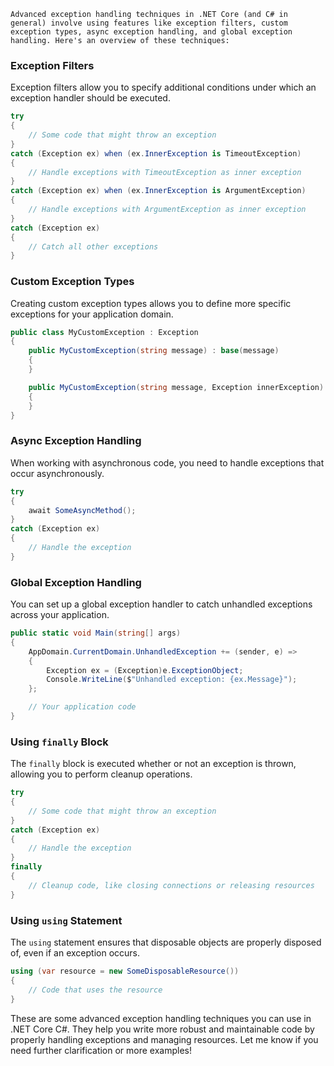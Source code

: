 	Advanced exception handling techniques in .NET Core (and C# in general) involve using features like exception filters, custom exception types, async exception handling, and global exception handling. Here's an overview of these techniques:

### Exception Filters
Exception filters allow you to specify additional conditions under which an exception handler should be executed.

```csharp
try
{
    // Some code that might throw an exception
}
catch (Exception ex) when (ex.InnerException is TimeoutException)
{
    // Handle exceptions with TimeoutException as inner exception
}
catch (Exception ex) when (ex.InnerException is ArgumentException)
{
    // Handle exceptions with ArgumentException as inner exception
}
catch (Exception ex)
{
    // Catch all other exceptions
}
```

### Custom Exception Types
Creating custom exception types allows you to define more specific exceptions for your application domain.

```csharp
public class MyCustomException : Exception
{
    public MyCustomException(string message) : base(message)
    {
    }

    public MyCustomException(string message, Exception innerException) : base(message, innerException)
    {
    }
}
```

### Async Exception Handling
When working with asynchronous code, you need to handle exceptions that occur asynchronously.

```csharp
try
{
    await SomeAsyncMethod();
}
catch (Exception ex)
{
    // Handle the exception
}
```

### Global Exception Handling
You can set up a global exception handler to catch unhandled exceptions across your application.

```csharp
public static void Main(string[] args)
{
    AppDomain.CurrentDomain.UnhandledException += (sender, e) =>
    {
        Exception ex = (Exception)e.ExceptionObject;
        Console.WriteLine($"Unhandled exception: {ex.Message}");
    };

    // Your application code
}
```

### Using `finally` Block
The `finally` block is executed whether or not an exception is thrown, allowing you to perform cleanup operations.

```csharp
try
{
    // Some code that might throw an exception
}
catch (Exception ex)
{
    // Handle the exception
}
finally
{
    // Cleanup code, like closing connections or releasing resources
}
```

### Using `using` Statement
The `using` statement ensures that disposable objects are properly disposed of, even if an exception occurs.

```csharp
using (var resource = new SomeDisposableResource())
{
    // Code that uses the resource
}
```

These are some advanced exception handling techniques you can use in .NET Core C#. They help you write more robust and maintainable code by properly handling exceptions and managing resources. Let me know if you need further clarification or more examples!